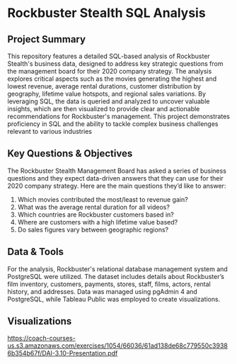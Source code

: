 # Rockbuster Stealth SQL Analysis
## Project Summary
This repository features a detailed SQL-based analysis of Rockbuster Stealth's business data, designed to address key strategic questions from the management board for their 2020 company strategy. The analysis explores critical aspects such as the movies generating the highest and lowest revenue, average rental durations, customer distribution by geography, lifetime value hotspots, and regional sales variations. By leveraging SQL, the data is queried and analyzed to uncover valuable insights, which are then visualized to provide clear and actionable recommendations for Rockbuster's management. This project demonstrates proficiency in SQL and the ability to tackle complex business challenges relevant to various industries

## Key Questions & Objectives
The Rockbuster Stealth Management Board has asked a series of business questions and they expect data-driven answers that they can use for their 2020 company strategy. Here are the main questions they’d like to answer:

1. Which movies contributed the most/least to revenue gain?
2. What was the average rental duration for all videos?
3. Which countries are Rockbuster customers based in?
4. Where are customers with a high lifetime value based?
5. Do sales figures vary between geographic regions?
## Data & Tools
For the analysis, Rockbuster's relational database management system and PostgreSQL were utilized. The dataset includes details about Rockbuster’s film inventory, customers, payments, stores, staff, films, actors, rental history, and addresses. Data was managed using pgAdmin 4 and PostgreSQL, while Tableau Public was employed to create visualizations.

## Visualizations
https://coach-courses-us.s3.amazonaws.com/exercises/1054/66036/61ad138de68c779550c39386b354b67f/DAI-3.10-Presentation.pdf

